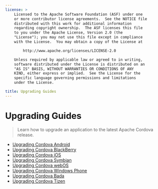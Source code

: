 ```yaml
---
license: >
    Licensed to the Apache Software Foundation (ASF) under one
    or more contributor license agreements.  See the NOTICE file
    distributed with this work for additional information
    regarding copyright ownership.  The ASF licenses this file
    to you under the Apache License, Version 2.0 (the
    "License"); you may not use this file except in compliance
    with the License.  You may obtain a copy of the License at

        http://www.apache.org/licenses/LICENSE-2.0

    Unless required by applicable law or agreed to in writing,
    software distributed under the License is distributed on an
    "AS IS" BASIS, WITHOUT WARRANTIES OR CONDITIONS OF ANY
    KIND, either express or implied.  See the License for the
    specific language governing permissions and limitations
    under the License.

title: Upgrading Guides
---
```


Upgrading Guides
================

> Learn how to upgrade an application to the latest Apache Cordova release.

- [Upgrading Cordova Android](android/index.html)
- [Upgrading Cordova BlackBerry](blackberry/index.html)
- [Upgrading Cordova iOS](ios/index.html)
- [Upgrading Cordova Symbian](symbian/index.html)
- [Upgrading Cordova webOS](webos/index.html)
- [Upgrading Cordova Windows Phone](windows-phone/index.html)
- [Upgrading Cordova Bada](bada/index.html)
- [Upgrading Cordova Tizen](tizen/index.html)
